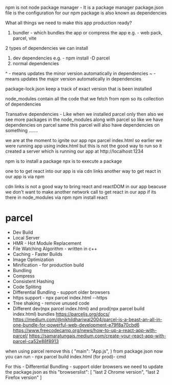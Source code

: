npm is not node package manager - It is a package manager 
package.json file is the configuration for our npm
package is also known as dependencies

What all things we need to make this app production ready?
1. bundler - which bundles the app or compress the app e.g. - web pack, parcel, vite

2 types of dependencies we can install 
1. dev dependencies e.g. - npm install -D parcel
2. normal dependencies

^ - means updates the minor version automatically in dependencies
~ - means updates the major version automatically in dependencies

package-lock.json keep a track of exact version that is been installed

node_modules contain all the code that we fetch from npm so its collection of dependencies

Transative dependencies - Like when we installed parcel only then also we see more packages in the node_modules along with parcel so like we have dependencies on parcel same this parcel will also have dependencies on something .......

we are at the moment to ignite our app
npx parcel index.html 
so earlier we were running app using index.html but this is not the good way to run 
so it created a server which is running our app at http://localhost:1234

npm is to install a package 
npx is to execute a package 

one to to get react into our app is via cdn links 
another way to get react in our app is via npm 

cdn links is not a good way to bring react and reactDOM in our app beacuse we don't want to make another network call to get react in our app if its there in node_modules via npm
npm install react

# parcel
- Dev Build
- Local Server
- HMR - Hot Module Replacement
- File Watching Algorithm - written in c++
- Caching - Faster Builds 
- Image Optimization 
- Minification - for production build
- Bundling 
- Compress
- Consistent Hashing
- Code Spliting 
- Differential Bundling - support older browsers
- https support - npx parcel index.html --https
- Tree shaking - remove unused code 
- Different dev(npx parcel index.html) and prod(npx parcel build index.html) bundles 
https://parceljs.org/docs/
https://medium.com/@nikhildhariwal2004/parcel-is-a-beast-an-all-in-one-bundle-for-powerful-web-development-e79f8a70cbd6
https://www.freecodecamp.org/news/how-to-up-a-react-app-with-parcel/
https://samaratungajs.medium.com/create-your-react-app-with-parcel-ca52e88f8913

when using parcel remove this ( "main": "App.js", ) from package.json
now you can run - npx parcel build index.html (for prod)-  cmd

For this - Differential Bundling - support older browsers
we need to update the package.json as this 
"browserslist": [
    "last 2 Chrome version",
    "last 2 Firefox version"
  ]



